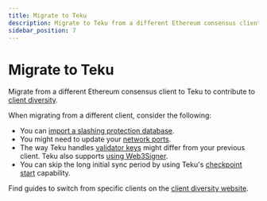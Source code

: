 ```yaml
---
title: Migrate to Teku
description: Migrate to Teku from a different Ethereum consensus client.
sidebar_position: 7
---
```


# Migrate to Teku

Migrate from a different Ethereum consensus client to Teku to contribute to [client diversity](https://clientdiversity.org/).

When migrating from a different client, consider the following:

- You can [import a slashing protection database](../reference/cli/subcommands/slashing-protection.md#import).
- You might need to update your [network ports](../how-to/find-and-connect/improve-connectivity.md).
- The way Teku handles [validator keys](../reference/cli/index.md#validator-keys) might differ from your previous client. Teku also supports [using Web3Signer](../how-to/use-external-signer/use-web3signer.md).
- You can skip the long initial sync period by using Teku's [checkpoint start](checkpoint-start.md) capability.

Find guides to switch from specific clients on the [client diversity website](https://clientdiversity.org/#switch).
